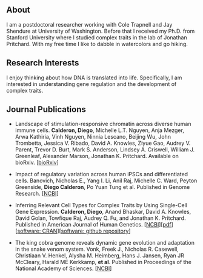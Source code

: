 ## About

I am a postdoctoral researcher working with Cole Trapnell and Jay Shendure at University of Washington. Before that I received my Ph.D. from Stanford University where I studied complex traits in the lab of Jonathan Pritchard. With my free time I like to dabble in watercolors and go hiking.

## Research Interests

I enjoy thinking about how DNA is translated into life. Specifically, I am interested in understanding gene regulation and the development of complex traits.

## Journal Publications

+ Landscape of stimulation-responsive chromatin across diverse human immune cells. **Calderon, Diego**, Michelle L.T. Nguyen, Anja Mezger, Arwa Kathiria, Vinh Nguyen, Ninnia Lescano, Beijing Wu, John Trombetta, Jessica V. Ribado, David A. Knowles, Ziyue Gao, Audrey V. Parent, Trevor D. Burt, Mark S. Anderson, Lindsey A. Criswell, William J. Greenleaf, Alexander Marson, Jonathan K. Pritchard. Available on bioRxiv. [[bioRxiv](https://www.biorxiv.org/content/early/2018/09/05/409722)]

+ Impact of regulatory variation across human iPSCs and differentiated cells. Banovich, Nicholas E., Yang I. Li, Anil Raj, Michelle C. Ward, Peyton Greenside, **Diego Calderon**, Po Yuan Tung et al. Published in Genome Research. [[NCBI](https://www.ncbi.nlm.nih.gov/pubmed/29208628)]

+ Inferring Relevant Cell Types for Complex Traits by Using Single-Cell Gene Expression. **Calderon, Diego**, Anand Bhaskar, David A. Knowles, David Golan, Towfique Raj, Audrey Q. Fu, and Jonathan K. Pritchard. Published in American Journal of Human Genetics. [[NCBI](https://www.ncbi.nlm.nih.gov/pubmed/29106824)][[pdf](1-s2.0-S0002929717303786-main.pdf)][[software: CRAN](https://cran.r-project.org/package=rolypoly)][[software: github repository](https://github.com/dcalderon/rolypoly)]

+ The king cobra genome reveals dynamic gene evolution and adaptation in the snake venom system. Vonk, Freek J., Nicholas R. Casewell, Christiaan V. Henkel, Alysha M. Heimberg, Hans J. Jansen, Ryan JR McCleary, Harald ME Kerkkamp, **et al**. Published in Proceedings of the National Academy of Sciences. [[NCBI](https://www.ncbi.nlm.nih.gov/pubmed/24297900)]
